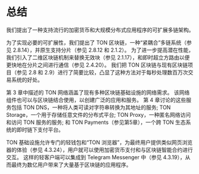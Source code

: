 # 总结

我们提出了一种支持流行的加密货币和大规模分布式应用程序的可扩展多链架构。

为了实现必要的可扩展性，我们提出了 TON 区块链，一种“紧耦合”多链系统（参见 2.8.14），并原生支持分片（参见 2.8.12 和 2.1.2）。 为了进一步提高潜在性能，我们引入了二维区块链机制来替换无效块（参见 2.1.17），和即时超立方路由以便更快地在分片之间进行通信（参见 2.4.20）。 我们把 TON 区块链与现有区块链项目（参见 2.8 和 2.9）进行了简要比较，凸显了这种方法对于每秒处理数百万次交易系统的好处。

第 3 章中描述的 TON 网络涵盖了现有多种区块链基础设施的网络需求。 该网络组件也可以与区块链结合使用，以创建广泛的应用和服务。 第 4 章讨论的这些服务包括 TON DNS，一种将人类可读对字符串转换为其地址的服务; TON Storage，一个用于存储任意文件的分布式平台; TON Proxy，一种匿名网络访问和访问 TON 服务的服务; 和 TON Payments（参见第5章），一个跨 TON 生态系统的即时链下支付平台。

TON 基础设施允许专门的轻钱包和“TON 浏览器”，为最终用户提供类似网页浏览器的体验（参见 4.3.24），用户就可以使用加密货币支付和与区块链智能合约进行交互。 这样的轻客户端可以集成到 Telegram Messenger 中（参见 4.3.19），从而最终为数亿用户带来了大量基于区块链的应用程序。